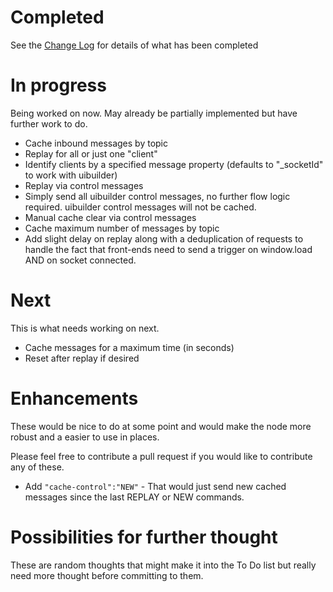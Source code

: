 # Completed
See the [Change Log](CHANGELOG.md) for details of what has been completed

# In progress
Being worked on now. May already be partially implemented but have further work to do.

- Cache inbound messages by topic
- Replay for all or just one "client"
- Identify clients by a specified message property (defaults to "_socketId" to work with uibuilder)
- Replay via control messages
- Simply send all uibuilder control messages, no further flow logic required.
  uibuilder control messages will not be cached.
- Manual cache clear via control messages
- Cache maximum number of messages by topic
- Add slight delay on replay along with a deduplication of requests
  to handle the fact that front-ends need to send a trigger on window.load AND on socket connected.

# Next
This is what needs working on next.

- Cache messages for a maximum time (in seconds)
- Reset after replay if desired

# Enhancements
These would be nice to do at some point and would make the node more robust and a easier to use in places.

Please feel free to contribute a pull request if you would like to contribute any of these.

- Add `"cache-control":"NEW"` -
  That would just send new cached messages since the last REPLAY or NEW commands.

# Possibilities for further thought
These are random thoughts that might make it into the To Do list but really need more thought before committing to them.

